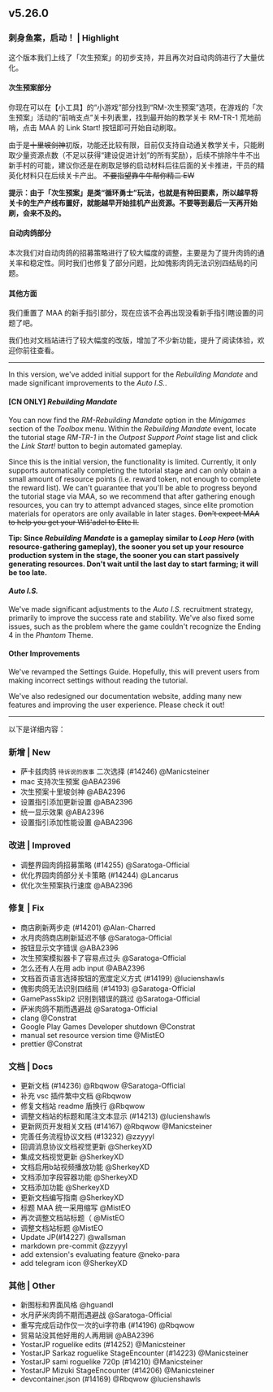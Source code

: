 ## v5.26.0

### 刺身鱼案，启动！ | Highlight

这个版本我们上线了「次生预案」的初步支持，并且再次对自动肉鸽进行了大量优化。

#### 次生预案部分

你现在可以在【小工具】的“小游戏”部分找到“RM-次生预案”选项，在游戏的「次生预案」活动的“前哨支点”关卡列表里，找到最开始的教学关卡 RM-TR-1 荒地前哨，点击 MAA 的 Link Start! 按钮即可开始自动刷取。

由于是~~十里坡剑神~~初版，功能还比较有限，目前仅支持自动通关教学关卡，只能刷取少量资源点数（不足以获得“建设促进计划”的所有奖励），后续不排除牛牛不出新手村的可能，建议你还是在刷取足够的启动材料后往后面的关卡推进，干员的精英化材料只在后续关卡产出。 ~~不要指望靠牛牛帮你精二 EW~~

**提示：由于「次生预案」是类“循环勇士”玩法，也就是有种田要素，所以越早将关卡的生产产线布置好，就能越早开始挂机产出资源。不要等到最后一天再开始刷，会来不及的。**

#### 自动肉鸽部分

本次我们对自动肉鸽的招募策略进行了较大幅度的调整，主要是为了提升肉鸽的通关率和稳定性。同时我们也修复了部分问题，比如傀影肉鸽无法识别四结局的问题。

#### 其他方面

我们重置了 MAA 的新手指引部分，现在应该不会再出现没看新手指引瞎设置的问题了吧。

我们也对文档站进行了较大幅度的改版，增加了不少新功能，提升了阅读体验，欢迎你前往查看。

----

In this version, we've added initial support for the *Rebuilding Mandate* and made significant improvements to the *Auto I.S.*.

#### [CN ONLY] *Rebuilding Mandate*

You can now find the *RM-Rebuilding Mandate* option in the *Minigames* section of the *Toolbox* menu. Within the *Rebuilding Mandate* event, locate the tutorial stage *RM-TR-1* in the *Outpost Support Point* stage list and click the *Link Start!* button to begin automated gameplay.

Since this is the initial version, the functionality is limited. Currently, it only supports automatically completing the tutorial stage and can only obtain a small amount of resource points (i.e. reward token, not enough to complete the reward list). We can't guarantee that you'll be able to progress beyond the tutorial stage via MAA, so we recommend that after gathering enough resources, you can try to attempt advanced stages, since elite promotion materials for operators are only available in later stages. ~~Don't expect MAA to help you get your Wiš'adel to Elite II.~~

**Tip: Since *Rebuilding Mandate* is a gameplay similar to *Loop Hero* (with resource-gathering gameplay), the sooner you set up your resource production system in the stage, the sooner you can start passively generating resources. Don't wait until the last day to start farming; it will be too late.**

#### *Auto I.S.*

We've made significant adjustments to the *Auto I.S.* recruitment strategy, primarily to improve the success rate and stability. We've also fixed some issues, such as the problem where the game couldn't recognize the Ending 4 in the *Phantom* Theme.

#### Other Improvements

We've revamped the Settings Guide. Hopefully, this will prevent users from making incorrect settings without reading the tutorial.

We've also redesigned our documentation website, adding many new features and improving the user experience. Please check it out!

----

以下是详细内容：

### 新增 | New

* 萨卡兹肉鸽 `待诉说的故事` 二次选择 (#14246) @Manicsteiner
* mac 支持次生预案 @ABA2396
* 次生预案十里坡剑神 @ABA2396
* 设置指引添加更新设置 @ABA2396
* 统一显示效果 @ABA2396
* 设置指引添加性能设置 @ABA2396

### 改进 | Improved

* 调整界园肉鸽招募策略 (#14255) @Saratoga-Official
* 优化界园肉鸽部分关卡策略 (#14244) @Lancarus
* 优化次生预案执行速度 @ABA2396

### 修复 | Fix

* 商店刷新两步走 (#14201) @Alan-Charred
* 水月肉鸽商店刷新延迟不够 @Saratoga-Official
* 按钮显示文字错误 @ABA2396
* 次生预案模拟器卡了容易点过头 @Saratoga-Official
* 怎么还有人在用 adb input @ABA2396
* 文档首页语言选择按钮的宽度定义方式 (#14199) @lucienshawls
* 傀影肉鸽无法识别四结局 (#14193) @Saratoga-Official
* GamePassSkip2 识别到错误的跳过 @Saratoga-Official
* 萨米肉鸽不期而遇避战 @Saratoga-Official
* clang @Constrat
* Google Play Games Developer shutdown @Constrat
* manual set resource version time @MistEO
* prettier @Constrat

### 文档 | Docs

* 更新文档 (#14236) @Rbqwow @Saratoga-Official
* 补充 vsc 插件繁中文档 @Rbqwow
* 修复文档站 readme 盾换行 @Rbqwow
* 调整文档站的标题和尾注文本显示 (#14213) @lucienshawls
* 更新网页开发相关文档 (#14167) @Rbqwow @Manicsteiner
* 完善任务流程协议文档 (#13232) @zzyyyl
* 回调消息协议文档视觉更新 @SherkeyXD
* 集成文档视觉更新 @SherkeyXD
* 文档启用b站视频播放功能 @SherkeyXD
* 文档添加字段容器功能 @SherkeyXD
* 文档添加功能 @SherkeyXD
* 更新文档编写指南 @SherkeyXD
* 标题 MAA 统一采用缩写 @MistEO
* 再次调整文档站标题（ @MistEO
* 调整文档站标题 @MistEO
* Update JP(#14227) @wallsman
* markdown pre-commit @zzyyyl
* add extension's evaluating feature @neko-para
* add telegram icon @SherkeyXD

### 其他 | Other

* 新图标和界面风格 @hguandl
* 水月萨米肉鸽不期而遇避战 @Saratoga-Official
* 重写完成后动作仅一次的ui字符串 (#14196) @Rbqwow
* 贸易站没其他好用的人再用锏 @ABA2396
* YostarJP roguelike edits (#14252) @Manicsteiner
* YostarJP Sarkaz roguelike StageEncounter (#14223) @Manicsteiner
* YostarJP sami roguelike 720p (#14210) @Manicsteiner
* YostarJP Mizuki StageEncounter (#14206) @Manicsteiner
* devcontainer.json (#14169) @Rbqwow @lucienshawls
